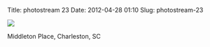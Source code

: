 Title: photostream 23
Date: 2012-04-28 01:10
Slug: photostream-23

[![](http://martinfowler.com/photos/23.jpg)](http://martinfowler.com/photos/23.html)

</p>

</p>

Middleton Place, Charleston, SC

</p>

